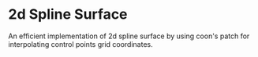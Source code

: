 # 2d Spline Surface

An efficient implementation of 2d spline surface by using coon's patch for interpolating control points grid coordinates.
